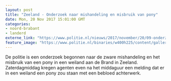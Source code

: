 ```yaml
---
layout: post
title: "Zeeland - Onderzoek naar mishandeling en misbruik van pony"
date: Mon, 20 Nov 2017 15:01:00 GMT
categories: 
- noord-brabant 
- landerd 
externe_link: "https://www.politie.nl/nieuws/2017/november/20/09-onderzoek-naar-mishandeling-en-misbruik-van-pony.html"
feature_image: "https://www.politie.nl/binaries/w400h225/content/gallery/politie/nieuws/2017/november/09-ob/paardzeeland.jpg"
---
```


De politie is een onderzoek begonnen naar de zware mishandeling en het misbruik van een pony in een weiland aan de Brand in Zeeland. Zaterdagmiddag kregen agenten even na het middaguur een melding dat er in een weiland een pony zou staan met een bebloed achterwerk.

